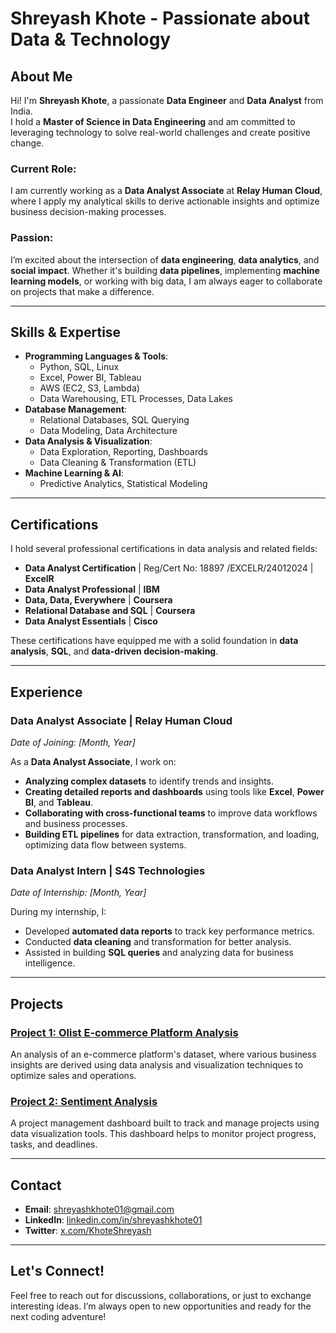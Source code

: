 # Shreyash Khote - Passionate about Data & Technology

## About Me
Hi! I'm **Shreyash Khote**, a passionate **Data Engineer** and **Data Analyst** from India.  
I hold a **Master of Science in Data Engineering** and am committed to leveraging technology to solve real-world challenges and create positive change.

### Current Role:
I am currently working as a **Data Analyst Associate** at **Relay Human Cloud**, where I apply my analytical skills to derive actionable insights and optimize business decision-making processes.

### Passion:
I’m excited about the intersection of **data engineering**, **data analytics**, and **social impact**. Whether it's building **data pipelines**, implementing **machine learning models**, or working with big data, I am always eager to collaborate on projects that make a difference.

---

## Skills & Expertise
- **Programming Languages & Tools**:
  - Python, SQL, Linux
  - Excel, Power BI, Tableau
  - AWS (EC2, S3, Lambda)
  - Data Warehousing, ETL Processes, Data Lakes
- **Database Management**:
  - Relational Databases, SQL Querying
  - Data Modeling, Data Architecture
- **Data Analysis & Visualization**:
  - Data Exploration, Reporting, Dashboards
  - Data Cleaning & Transformation (ETL)
- **Machine Learning & AI**:
  - Predictive Analytics, Statistical Modeling

---

## Certifications

I hold several professional certifications in data analysis and related fields:

- **Data Analyst Certification** | Reg/Cert No: 18897 /EXCELR/24012024 | **ExcelR**
- **Data Analyst Professional** | **IBM**
- **Data, Data, Everywhere** | **Coursera**
- **Relational Database and SQL** | **Coursera**
- **Data Analyst Essentials** | **Cisco**

These certifications have equipped me with a solid foundation in **data analysis**, **SQL**, and **data-driven decision-making**.

---

## Experience

### Data Analyst Associate | **Relay Human Cloud**
*Date of Joining: [Month, Year]*

As a **Data Analyst Associate**, I work on:
- **Analyzing complex datasets** to identify trends and insights.
- **Creating detailed reports and dashboards** using tools like **Excel**, **Power BI**, and **Tableau**.
- **Collaborating with cross-functional teams** to improve data workflows and business processes.
- **Building ETL pipelines** for data extraction, transformation, and loading, optimizing data flow between systems.

### Data Analyst Intern | **S4S Technologies**
*Date of Internship: [Month, Year]*

During my internship, I:
- Developed **automated data reports** to track key performance metrics.
- Conducted **data cleaning** and transformation for better analysis.
- Assisted in building **SQL queries** and analyzing data for business intelligence.

---

## Projects

### [Project 1: Olist E-commerce Platform Analysis](https://github.com/Shreyas-kh/Olist-E-commerce-Platform-Analysis)
An analysis of an e-commerce platform's dataset, where various business insights are derived using data analysis and visualization techniques to optimize sales and operations.

### [Project 2: Sentiment Analysis](https://github.com/users/Shreyas-kh/projects/1)
A project management dashboard built to track and manage projects using data visualization tools. This dashboard helps to monitor project progress, tasks, and deadlines.

---

## Contact

- **Email**: [shreyashkhote01@gmail.com](mailto:shreyashkhote01@gmail.com)
- **LinkedIn**: [linkedin.com/in/shreyashkhote01](https://www.linkedin.com/in/shreyashkhote01)
- **Twitter**: [x.com/KhoteShreyash](https://x.com/KhoteShreyash)

---

## Let's Connect!

Feel free to reach out for discussions, collaborations, or just to exchange interesting ideas. I’m always open to new opportunities and ready for the next coding adventure!
